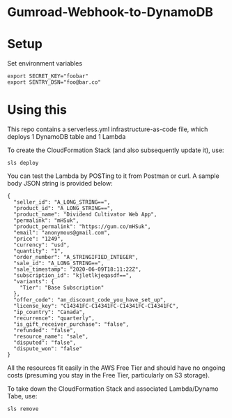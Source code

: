 # Gumroad-Webhook-to-DynamoDB

# Setup


Set environment variables
```
export SECRET_KEY="foobar"
export SENTRY_DSN="foo@bar.co"
```


# Using this


This repo contains a serverless.yml infrastructure-as-code file, which deploys 1 DynamoDB table and 1 Lambda

To create the CloudFormation Stack (and also subsequently update it), use:
``` 
sls deploy
```

You can test the Lambda by POSTing to it from Postman or curl. A sample body JSON string is provided below:
```
{
  "seller_id": "A_LONG_STRING==",
  "product_id": "A_LONG_STRING==",
  "product_name": "Dividend Cultivator Web App",
  "permalink": "mHSuk",
  "product_permalink": "https://gum.co/mHSuk",
  "email": "anonymous@gmail.com",
  "price": "1249",
  "currency": "usd",
  "quantity": "1",
  "order_number": "A_STRINGIFIED_INTEGER",
  "sale_id": "A_LONG_STRING==",
  "sale_timestamp": "2020-06-09T18:11:22Z",
  "subscription_id": "kjletlkjeqasdf==",
  "variants": {
    "Tier": "Base Subscription"
  },
  "offer_code": "an_discount_code_you_have_set_up",
  "license_key": "C14341FC-C14341FC-C14341FC-C14341FC",
  "ip_country": "Canada",
  "recurrence": "quarterly",
  "is_gift_receiver_purchase": "false",
  "refunded": "false",
  "resource_name": "sale",
  "disputed": "false",
  "dispute_won": "false"
}
```


All the resources fit easily in the AWS Free Tier and should have no ongoing costs (presuming you stay in the Free Tier, particularly on S3 storage).

To take down the CloudFormation Stack and associated Lambda/Dynamo Tabe, use:
```
sls remove
```
